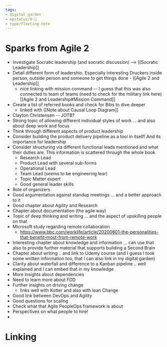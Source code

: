 ```yaml
---
tags: 
- digital_garden
- epstatus/0-🌰
- type/fleeting-note
---
```

# Sparks from Agile 2
+ Investigate Socratic leadership (and socratic discussion) --> [[Socratic Leadership]]
+ Detail different form of leadershio. Especially interesting Druckers inside person, outside person and someone to get things done - [[Agile 2 and Leadership]]
	+ nice linking with mission command -- I guess that this was also connected to team of teams (need to check for the military link here) [[Agile 2 and Leadership#Mission Command]]
+ Create a list of referred books and check for Bibs to dive deeper
	+ linked with [[Note about Causal Loop Diagram]]
+ Clayton Christensen -- JOTB?
+ Strong topic of allowing different individual styles of work ... and also about deep work and focus
+ Think through different aspects of product leadership
+ Consider building the product delivery pipeline as a tool in itself! And its importance for leadership
+ Consider structuring via different functional leads mentioned and what their duties are. This information is scattered through the whole book
	+ Research Lead
	+ Product Lead with several sub-forms
	+ Operational Lead
	+ Team Lead (seems to be engineering lear)
	+ Topic Matter expert
	+ Good general leader skills
+ Role of organizers
+ Good argumentation against standup meetings ... and a better approach to it
+ Good chapter about Agility and Research
+ Chapter about documentation (the agile way)
+ Topic of deep thinking and writing ... and the aspect of upskilling people on that
+ Microsoft study regarding remote collaboration
	+ https://www.bbc.com/worklife/article/20200601-the-personalities-that-benefit-most-from-remote-work
+ Interesting chapter about knowledge and information ... can use that also to provide further material that supports building a Second Brain
+ Chapter about writing .. and link to Udemy course (and I guess I took some written information too, that I can also link in my digital garden)
+ Clarity about waterfall and difference to a Kanban pipeline .. well explained and I can embed that in my knowledge
+ More insights about dependencies
+ Need to learn more about FDD
+ Further insights on driving change
	+ links well with Kotter and also with lean Change
+ Good link between DevOps and Agility
+ Good questions for scaling
+ Check what that Agile PeopleOps framework is about
+ Perspectives on what people to hire!
+ 

# Linking


